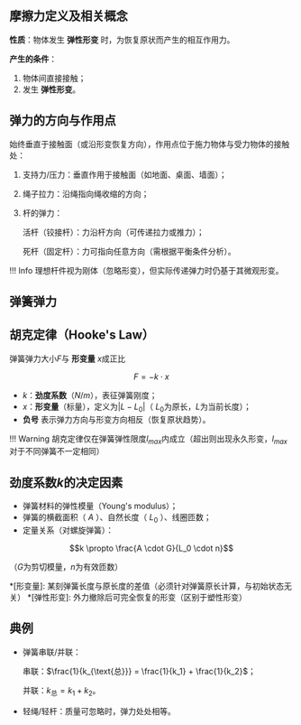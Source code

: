 ## 摩擦力定义及相关概念

**性质**：物体发生 **弹性形变** 时，为恢复原状而产生的相互作用力。

**产生的条件**：

1. 物体间直接接触；
2. 发生 **弹性形变**。

## 弹力的方向与作用点

始终垂直于接触面（或沿形变恢复方向），作用点位于施力物体与受力物体的接触处：

1. 支持力/压力：垂直作用于接触面（如地面、桌面、墙面）；
2. 绳子拉力：沿绳指向绳收缩的方向；
3. 杆的弹力：

    活杆（铰接杆）：力沿杆方向（可传递拉力或推力）；

    死杆（固定杆）：力可指向任意方向（需根据平衡条件分析）。

!!! Info
    理想杆件视为刚体（忽略形变），但实际传递弹力时仍基于其微观形变。

## 弹簧弹力

## 胡克定律（Hooke's Law）

弹簧弹力大小$F$与 **形变量** $x$成正比

$$ F = -k\cdot x $$

- $k$：**劲度系数**（$N/m$），表征弹簧刚度；
- $x$：**形变量**（标量），定义为$| L - L_0 |$（ $L_0$为原长，$L$为当前长度）；
- **负号** 表示弹力方向与形变方向相反（恢复原状趋势）。

!!! Warning
    胡克定律仅在弹簧弹性限度$l_{max}$内成立（超出则出现永久形变，$l_{max}$对于不同弹簧不一定相同）

## 劲度系数$k$的决定因素

- 弹簧材料的弹性模量（Young's modulus）；
- 弹簧的横截面积（ $A$ ）、自然长度（ $L_0$ ）、线圈匝数；
- 定量关系（对螺旋弹簧）：

$$k \propto \frac{A \cdot G}{L_0 \cdot n}$$

（$G$为剪切模量，$n$为有效匝数）

*[形变量]: 某刻弹簧长度与原长度的差值（必须针对弹簧原长计算，与初始状态无关）
*[弹性形变]: 外力撤除后可完全恢复的形变（区别于塑性形变）

## 典例

- 弹簧串联/并联：

    串联：$\frac{1}{k_{\text{总}}} = \frac{1}{k_1} + \frac{1}{k_2}$；

    并联：$k_{\text{总}} = k_1 + k_2$。

- 轻绳/轻杆：质量可忽略时，弹力处处相等。
